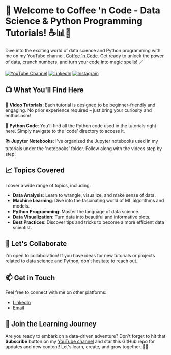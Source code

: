 # 🚀 Welcome to Coffee 'n Code - Data Science & Python Programming Tutorials! ☕📊🐍

Dive into the exciting world of data science and Python programming with me on my YouTube channel, [Coffee 'n Code](https://youtube.com/@coffee_n_code). Get ready to unlock the power of data, crunch numbers, and turn your code into magic spells! 🪄

[![YouTube Channel](https://img.shields.io/badge/Subscribe-Now-red)](https://youtube.com/@coffee_n_code) [![LinkedIn](https://img.shields.io/badge/Connect-On%20LinkedIn-blue)](https://www.linkedin.com/in/sreejesh-p-mohanan/) [![Instagram](https://img.shields.io/badge/Follow-this_is_sreejesh-red)](https://www.instagram.com/this_is_sreejesh/)

## 📺 What You'll Find Here

🎥 **Video Tutorials**: Each tutorial is designed to be beginner-friendly and engaging. No prior experience required – just bring your curiosity and enthusiasm!

🔧 **Python Code**: You'll find all the Python code used in the tutorials right here. Simply navigate to the 'code' directory to access it.

📚 **Jupyter Notebooks**: I've organized the Jupyter notebooks used in my tutorials under the 'notebooks' folder. Follow along with the videos step by step!

## 📈 Topics Covered

I cover a wide range of topics, including:

- **Data Analysis**: Learn to wrangle, visualize, and make sense of data.
- **Machine Learning**: Dive into the fascinating world of ML algorithms and models.
- **Python Programming**: Master the language of data science.
- **Data Visualization**: Turn data into beautiful and informative plots.
- **Best Practices**: Discover tips and tricks to become a more efficient data scientist.

## 🤝 Let's Collaborate

I'm open to collaboration! If you have ideas for new tutorials or projects related to data science and Python, don't hesitate to reach out.

## 📫 Get in Touch

Feel free to connect with me on other platforms:

- [LinkedIn](https://www.linkedin.com/in/sreejesh-p-mohanan/)
- [Email](mailto:sreejeshpmohanan@gmail.com)

## 🙌 Join the Learning Journey

Are you ready to embark on a data-driven adventure? Don't forget to hit that **Subscribe** button on my [YouTube channel](https://youtube.com/@coffee_n_code) and star this GitHub repo for updates and new content! Let's learn, create, and grow together. 🌱✨
